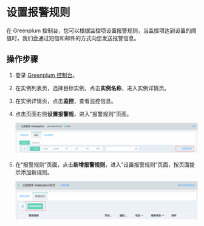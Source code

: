 # 设置报警规则

在 Greenplum 控制台，您可以根据监控项设置报警规则，当监控项达到设置的阈值时，我们会通过短信和邮件的方式向您发送报警信息。

## 操作步骤

1. 登录 [Greenplum 控制台](https://jdw-console.jdcloud.com/list)。

2. 在实例列表页，选择目标实例，点击**实例名称**，进入实例详情页。

3. 在实例详情页，点击**监控**，查看监控信息。

4. 点击页面右侧**设置报警规**，进入"报警规则"页面。

   ![1564653114601](../../../../../image/JCS-for-Greenplum/jdw-011.png)

5. 在“报警规则”页面，点击**新增报警规则**，进入”设置报警规则“页面，按页面提示添加新规则。

   ![1564653190067](../../../../../image/JCS-for-Greenplum/jdw-012.png)

